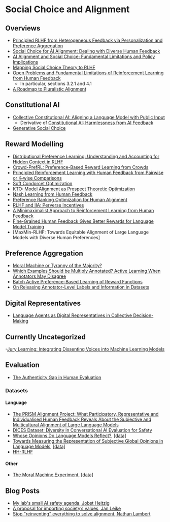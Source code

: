 # Social Choice and Alignment


## Overviews
- [Principled RLHF from Heterogeneous Feedback via Personalization and Preference Aggregation](https://arxiv.org/pdf/2405.00254)
- [Social Choice for AI Alignment: Dealing with Diverse Human Feedback](https://arxiv.org/abs/2404.10271)
- [AI Alignment and Social Choice: Fundamental Limitations and Policy Implications](https://arxiv.org/abs/2310.16048)
- [Mapping Social Choice Theory to RLHF](https://arxiv.org/pdf/2404.13038)
- [Open Problems and Fundamental Limitations of Reinforcement Learning from Human Feedback](https://arxiv.org/pdf/2307.15217#page=12.5)
  - In particular, sections 3.2.1 and 4.1
- [A Roadmap to Pluralistic Alignment](https://arxiv.org/pdf/2402.05070)

## Constitutional AI
- [Collective Constitutional AI: Aligning a Language Model with Public Input](https://www.anthropic.com/news/collective-constitutional-ai-aligning-a-language-model-with-public-input)
  - Derivative of [Constitutional AI: Harmlessness from AI Feedback](https://arxiv.org/abs/2212.08073)
- [Generative Social Choice](https://arxiv.org/pdf/2309.01291)

## Reward Modelling
- [Distributional Preference Learning: Understanding and Accounting for Hidden Context in RLHF](https://arxiv.org/abs/2312.08358)
- [Crowd-PrefRL: Preference-Based Reward Learning from Crowds](https://arxiv.org/abs/2401.10941)
- [Principled Reinforcement Learning with Human Feedback from Pairwise or K-wise Comparisons](https://arxiv.org/abs/2301.11270)
- [Soft Condorcet Optimization](https://drive.google.com/file/d/1D_N_zb-2sHz54v_piikTTNvW52SCswHw/view)
- [KTO: Model Alignment as Prospect Theoretic Optimization](https://arxiv.org/abs/2402.01306)
- [Nash Learning from Human Feedback](https://arxiv.org/pdf/2312.00886)
- [Preference Ranking Optimization for Human Alignment](https://arxiv.org/abs/2306.17492)
- [RLHF and IIA: Perverse Incentives](https://arxiv.org/abs/2312.01057)
- [A Minimaximalist Approach to Reinforcement Learning from Human Feedback](https://arxiv.org/abs/2401.04056)
- [Fine-Grained Human Feedback Gives Better Rewards for Language Model Training](https://arxiv.org/abs/2306.01693)
- [MaxMin-RLHF: Towards Equitable Alignment of Large Language Models with Diverse Human Preferences]


## Preference Aggregation
- [Moral Machine or Tyranny of the Majority?](https://arxiv.org/pdf/2305.17319)
- [Which Examples Should be Multiply Annotated? Active Learning When Annotators May Disagree](https://aclanthology.org/2023.findings-acl.658/)
- [Batch Active Preference-Based Learning of Reward Functions](https://proceedings.mlr.press/v87/biyik18a/biyik18a.pdf)
- [On Releasing Annotator-Level Labels and Information in Datasets](https://arxiv.org/abs/2110.05699)

## Digital Representatives
- [Language Agents as Digital Representatives in Collective Decision-Making](https://openreview.net/pdf?id=sv7KZcUqu1)

## Currently Uncategorized
-[Jury Learning: Integrating Dissenting Voices into Machine Learning Models](https://dl.acm.org/doi/pdf/10.1145/3491102.3502004)

## Evaluation
- [The Authenticity Gap in Human Evaluation](https://arxiv.org/pdf/2205.11930)

### Datasets
#### Language
- [The PRISM Alignment Project: What Participatory, Representative and Individualised Human Feedback Reveals About the Subjective and Multicultural Alignment of Large Language Models](https://arxiv.org/abs/2404.16019)
- [DICES Dataset: Diversity in Conversational AI Evaluation for Safety](https://proceedings.neurips.cc/paper_files/paper/2023/file/a74b697bce4cac6c91896372abaa8863-Paper-Datasets_and_Benchmarks.pdf)
- [Whose Opinions Do Language Models Reflect?](https://proceedings.mlr.press/v202/santurkar23a.html), [[data]](https://github.com/tatsu-lab/opinions_qa)
- [Towards Measuring the Representation of Subjective Global Opinions in Language Models](https://arxiv.org/pdf/2306.16388), [[data]](https://huggingface.co/datasets/Anthropic/llm_global_opinions)
- [HH-RLHF](https://huggingface.co/datasets/Anthropic/hh-rlhf)
#### Other
- [The Moral Machine Experiment](https://core.ac.uk/download/pdf/231922494.pdf), [[data]](https://osf.io/3hvt2/)


## Blog Posts
- [My lab's small AI safety agenda, Jobst Heitzig](https://forum.effectivealtruism.org/posts/ZWjDkENuFohPShTyc/my-lab-s-small-ai-safety-agenda)
- [A proposal for importing society’s values, Jan Leike](https://aligned.substack.com/p/a-proposal-for-importing-societys-values)
- [Stop "reinventing" everything to solve alignment, Nathan Lambert](https://www.interconnects.ai/p/reinventing-llm-alignment)
